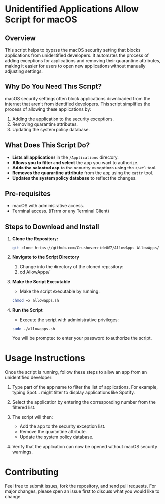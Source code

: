 # Unidentified Applications Allow Script for macOS

## Overview

This script helps to bypass the macOS security setting that blocks applications from unidentified developers. It automates the process of adding exceptions for applications and removing their quarantine attributes, making it easier for users to open new applications without manually adjusting settings.

## Why Do You Need This Script?

macOS security settings often block applications downloaded from the internet that aren’t from identified developers. This script simplifies the process of allowing these applications by:

1. Adding the application to the security exceptions.
2. Removing quarantine attributes.
3. Updating the system policy database.

## What Does This Script Do?

-  **Lists all applications** in the `/Applications` directory.
-  **Allows you to filter and select** the app you want to authorize.
-  **Adds the selected app** to the security exceptions using the `spctl` tool.
-  **Removes the quarantine attribute** from the app using the `xattr` tool.
-  **Updates the system policy database** to reflect the changes.

## Pre-requisites

-  macOS with administrative access.
-  Terminal access. (iTerm or any Terminal Client)

## Steps to Download and Install

1. **Clone the Repository:**
   ```sh
   git clone https://github.com/Crushoverride007/AllowApps AllowApps/

2. **Navigate to the Script Directory**
   1. Change into the directory of the cloned repository:
   2. cd AllowApps/

3. **Make the Script Executable**
   - Make the script executable by running:
   ```sh
   chmod +x allowapps.sh

4. **Run the Script**
   - Execute the script with administrative privileges:
    ```sh
    sudo ./allowapps.sh
    ```
    You will be prompted to enter your password to authorize the script.

# Usage Instructions

Once the script is running, follow these steps to allow an app from an unidentified developer:

1.	Type part of the app name to filter the list of applications. For example, typing Spot... might filter to display applications like Spotify.

2.	Select the application by entering the corresponding number from the filtered list.
	
3.	The script will then:
     -  Add the app to the security exception list.
     -  Remove the quarantine attribute.
     -  Update the system policy database.
	
4.	Verify that the application can now be opened without macOS security warnings.

# Contributing

Feel free to submit issues, fork the repository, and send pull requests. For major changes, please open an issue first to discuss what you would like to change.